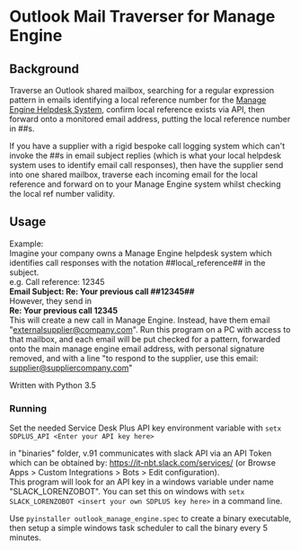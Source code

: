 # Outlook Mail Traverser for Manage Engine
## Background
Traverse an Outlook shared mailbox,  searching for a regular expression pattern in emails identifying a local reference number for the [Manage Engine Helpdesk System](https://www.manageengine.com), confirm local reference exists via API, then forward onto a monitored email address, putting the local reference number in ##s.

If you have a supplier with a rigid bespoke call logging system which can't invoke the ##s in email subject replies (which is what your local helpdesk system uses to identify email call responses), then have the supplier send into one shared mailbox, traverse each incoming email for the local reference and forward on to your Manage Engine system whilst checking the local ref number validity.

## Usage
Example:</br>
Imagine your company owns a Manage Engine helpdesk system which identifies call responses with the notation ##local_reference## in the subject.</br>
e.g.  Call reference: 12345</br>
<b>Email Subject: Re: Your previous call ##12345##</br></b>
However, they send in</br>
<b>Re: Your previous call 12345</br></b>
This will create a new call in Manage Engine. Instead, have them email "externalsupplier@company.com". Run this program on a PC with access to that mailbox, and each email will be put checked for a pattern, forwarded onto the main manage engine email address, with personal signature removed, and with a line "to respond to the supplier, use this email: supplier@suppliercompany.com"

Written with Python 3.5

### Running
Set the needed Service Desk Plus API key environment variable with `setx SDPLUS_API <Enter your API key here>`

in "binaries" folder, v.91 communicates with slack API via an API Token which can be obtained by: https://it-nbt.slack.com/services/ (or Browse Apps  > Custom Integrations  > Bots  > Edit configuration).  
This program will look for an API key in a windows variable under name "SLACK_LORENZOBOT". You can set this on windows with `setx SLACK_LORENZOBOT <insert your own SDPLUS key here>` in a command line.

Use `pyinstaller outlook_manage_engine.spec` to create a binary executable, then setup a simple windows task scheduler to call the binary every 5 minutes.
